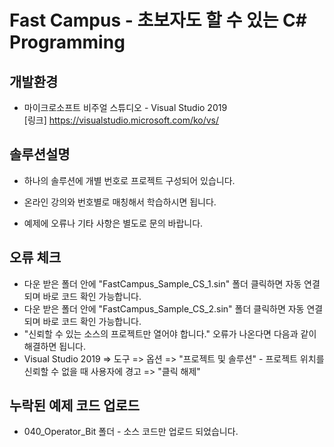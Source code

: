 ﻿Fast Campus - 초보자도 할 수 있는 C# Programming
======================


## 개발환경
 +  마이크로소프트 비주얼 스튜디오 - Visual Studio 2019   
  [링크] <https://visualstudio.microsoft.com/ko/vs/>
  

## 솔루션설명
 + 하나의 솔루션에 개별 번호로 프로젝트 구성되어 있습니다.   
    
 + 온라인 강의와 번호별로 매칭해서 학습하시면 됩니다.   
 + 예제에 오류나 기타 사항은 별도로 문의 바랍니다.   
 
 ## 오류 체크
  + 다운 받은 폴더 안에 "FastCampus_Sample_CS_1.sin" 폴더 클릭하면 자동 연결되며 바로 코드 확인 가능합니다.
  + 다운 받은 폴더 안에 "FastCampus_Sample_CS_2.sin" 폴더 클릭하면 자동 연결되며 바로 코드 확인 가능합니다.
  + "신뢰할 수 있는 소스의 프로젝트만 열어야 합니다." 오류가 나온다면 다음과 같이 해결하면 됩니다.
  + Visual Studio 2019 => 도구 => 옵션 => "프로젝트 및 솔루션" - 프로젝트 위치를 신뢰할 수 없을 때 사용자에 경고 => "클릭 해제"

## 누락된 예제 코드 업로드
 + 040_Operator_Bit 폴더 - 소스 코드만 업로드 되었습니다. 
